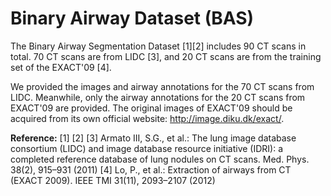 # Binary Airway Dataset (BAS)
The Binary Airway Segmentation Dataset [1][2] includes 90 CT scans in total. 70 CT scans are from LIDC [3], and 20 CT scans are from the training set of the EXACT'09 [4].

We provided the images and airway annotations for the 70 CT scans from LIDC. Meanwhile, only the airway annotations for the 20 CT scans from EXACT'09 are provided. 
The original images of EXACT'09 should be acquired from its own official website: http://image.diku.dk/exact/. 

**Reference:**
[1] 
[2]
[3] Armato III, S.G., et al.: The lung image database consortium (LIDC) and image database resource initiative (IDRI): a completed reference database of lung nodules on CT scans. Med. Phys. 38(2), 915–931 (2011)
[4] Lo, P., et al.: Extraction of airways from CT (EXACT 2009). IEEE TMI 31(11), 2093–2107 (2012)